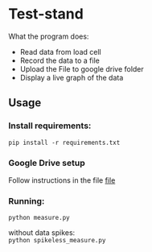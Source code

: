 # Test-stand

What the program does:
- Read data from load cell
- Record the data to a file
- Upload the File to google drive folder
- Display a live graph of the data

## Usage
### Install requirements:
`pip install -r requirements.txt`

### Google Drive setup
Follow instructions in the file [file](https://d35mpxyw7m7k7g.cloudfront.net/bigdata_1/Get+Authentication+for+Google+Service+API+.pdf)

### Running:
`python measure.py`

without data spikes:\
`python spikeless_measure.py`
